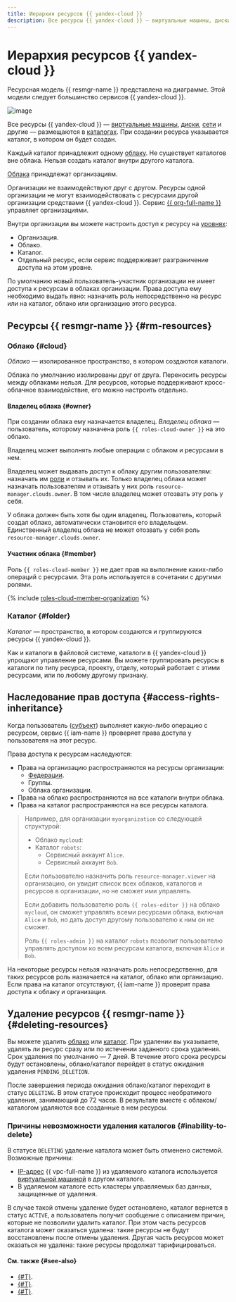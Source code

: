 ```yaml
---
title: Иерархия ресурсов {{ yandex-cloud }}
description: Все ресурсы {{ yandex-cloud }} — виртуальные машины, диски, сети и др. — размещаются в каталогах. Каждый каталог принадлежит одному облаку, а облака принадлежат организациям.
---
```


# Иерархия ресурсов {{ yandex-cloud }}

Ресурсная модель {{ resmgr-name }} представлена на диаграмме. Этой модели следует большинство сервисов {{ yandex-cloud }}.

![image](../../_assets/YC-resource-model-rus.svg)

Все ресурсы {{ yandex-cloud }} — [виртуальные машины](../../compute/concepts/vm.md), [диски](../../compute/concepts/disk.md), [сети](../../vpc/concepts/network.md#network) и другие — размещаются в [каталогах](#folder). При создании ресурса указывается каталог, в котором он будет создан.

Каждый каталог принадлежит одному [облаку](#cloud). Не существует каталогов вне облака. Нельзя создать каталог внутри другого каталога.

[Облака](#cloud) принадлежат организациям.

Организации не взаимодействуют друг с другом. Ресурсы одной организации не могут взаимодействовать с ресурсами другой организации средствами {{ yandex-cloud }}. Сервис [{{ org-full-name }}](../../organization/) управляет организациями.

Внутри организации вы можете настроить доступ к ресурсу на [уровнях](#access-rights-inheritance):
* Организация.
* Облако.
* Каталог.
* Отдельный ресурс, если сервис поддерживает разграничение доступа на этом уровне.

По умолчанию новый пользователь-участник организации не имеет доступа к ресурсам в облаках организации. Права доступа ему необходимо выдать явно: назначить роль непосредственно на ресурс или на каталог, облако или организацию этого ресурса.

## Ресурсы {{ resmgr-name }} {#rm-resources}

### Облако {#cloud}

_Облако_ — изолированное пространство, в котором создаются каталоги.

Облака по умолчанию изолированы друг от друга. Переносить ресурсы между облаками нельзя. Для ресурсов, которые поддерживают кросс-облачное взаимодействие, его можно настроить отдельно.

#### Владелец облака {#owner}

При создании облака ему назначается владелец. _Владелец облака_ — пользователь, которому назначена роль `{{ roles-cloud-owner }}` на это облако.

Владелец может выполнять любые операции с облаком и ресурсами в нем.

Владелец может выдавать доступ к облаку другим пользователям: назначать им [роли](../../iam/concepts/access-control/roles.md) и отзывать их. Только владелец облака может назначать пользователям и отзывать у них роль `resource-manager.clouds.owner`. В том числе владелец может отозвать эту роль у себя.

У облака должен быть хотя бы один владелец. Пользователь, который создал облако, автоматически становится его владельцем. Единственный владелец облака не может отозвать у себя роль `resource-manager.clouds.owner`.

#### Участник облака {#member}

Роль `{{ roles-cloud-member }}` не дает прав на выполнение каких-либо операций с ресурсами. Эта роль используется в сочетании с другими ролями. 

{% include [roles-cloud-member-organization](../../_includes/roles-cloud-member-organization.md) %}

### Каталог {#folder}

_Каталог_ — пространство, в котором создаются и группируются ресурсы {{ yandex-cloud }}.

Как и каталоги в файловой системе, каталоги в {{ yandex-cloud }} упрощают управление ресурсами. Вы можете группировать ресурсы в каталоги по типу ресурса, проекту, отделу, который работает с этими ресурсами, или по любому другому признаку.

## Наследование прав доступа {#access-rights-inheritance}

Когда пользователь ([субъект](../../iam/concepts/access-control/index.md#subject)) выполняет какую-либо операцию с ресурсом, сервис {{ iam-name }} проверяет права доступа у пользователя на этот ресурс.

Права доступа к ресурсам наследуются:
* Права на организацию распространяются на ресурсы организации:
  * [Федерации](../../iam/concepts/federations.md).
  * Группы.
  * Облака организации.
* Права на облако распространяются на все каталоги внутри облака.
* Права на каталог распространяются на все ресурсы каталога.

>Например, для организации `myorganization` со следующей структурой:
>* Облако `mycloud`:
>  * Каталог `robots`:
>    * Сервисный аккаунт `Alice`.
>    * Сервисный аккаунт `Bob`.
>
> Если пользователю назначить роль `resource-manager.viewer` на организацию, он увидит список всех облаков, каталогов и ресурсов в организации, но не сможет ими управлять.
> 
> Если добавить пользователю роль `{{ roles-editor }}` на облако `mycloud`, он сможет управлять всеми ресурсами облака, включая `Alice` и `Bob`, но дать доступ другому пользователю к ним он не сможет.
> 
> Роль `{{ roles-admin }}` на каталог `robots` позволит пользователю управлять доступом ко всем ресурсам каталога, включая `Alice` и `Bob`.

На некоторые ресурсы нельзя назначать роль непосредственно, для таких ресурсов роль назначается на каталог, облако или организацию. Если права на каталог отсутствуют, {{ iam-name }} проверит права доступа к облаку и организации.

## Удаление ресурсов {{ resmgr-name }} {#deleting-resources}

Вы можете удалить [облако](../operations/cloud/delete.md) или [каталог](../operations/folder/delete.md). При удалении вы указываете, удалять ли ресурс сразу или по истечении заданного срока удаления. Срок удаления по умолчанию — 7 дней. В течение этого срока ресурсы будут остановлены, облако/каталог перейдет в статус ожидания удаления `PENDING_DELETION`.

После завершения периода ожидания облако/каталог переходит в статус `DELETING`. В этом статусе происходит процесс необратимого удаления, занимающий до 72 часов. В результате вместе с облаком/каталогом удаляются все созданные в нем ресурсы.

### Причины невозможности удаления каталогов {#inability-to-delete}

В статусе `DELETING` удаление каталога может быть отменено системой. Возможные причины:

* [IP-адрес](../../vpc/concepts/address.md) {{ vpc-full-name }} из удаляемого каталога используется [виртуальной машиной](../../compute/concepts/vm.md) в другом каталоге.
* В удаляемом каталоге есть кластеры управляемых баз данных, защищенные от удаления.

В случае такой отмены удаление будет остановлено, каталог вернется в статус `ACTIVE`, а пользователь получит сообщение с описанием причин, которые не позволили удалить каталог. При этом часть ресурсов каталога может оказаться удалена: такие ресурсы не будут восстановлены после отмены удаления. Другая часть ресурсов может оказаться не удалена: такие ресурсы продолжат тарифицироваться.

#### См. также {#see-also}

* [{#T}](../operations/cloud/set-access-bindings.md).
* [{#T}](../operations/folder/create.md).
* [{#T}](../operations/folder/set-access-bindings.md).